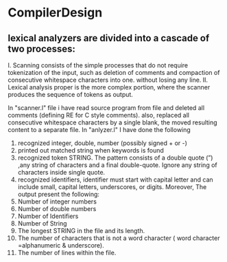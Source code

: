 # CompilerDesign

## lexical analyzers are divided into a cascade of two processes: 
  I. Scanning consists of the simple processes that do not require tokenization of the input, such as deletion of comments and compaction of consecutive whitespace characters into one. without losing any line. 
  II. Lexical analysis proper is the more complex portion, where the scanner produces the sequence of tokens as output. 
  
In "scanner.l" file i have read source program from file and deleted all comments (defining RE for C style comments). also, replaced all consecutive whitespace characters by a single blank, the moved resulting content to a separate file.
In "anlyzer.l" I have done the following 
  1. recognized integer, double, number (possibly signed + or -) 
  2. printed out matched string when keywords is found 
  3. recognized token STRING. The pattern consists of a double quote (”) ,any string of characters and a final double-quote. Ignore any string of characters inside     single quote. 
  4. recognized identifiers, identifier must start with capital letter and can include small, capital letters, underscores, or digits. 
Moreover, The output present the following:
  5. Number of integer numbers 
  6. Number of double numbers 
  7. Number of Identifiers 
  8. Number of String 
  9. The longest STRING in the file and its length. 
  10. The number of characters that is not a word character ( word character =alphanumeric & underscore). 
  11. The number of lines within the file.
